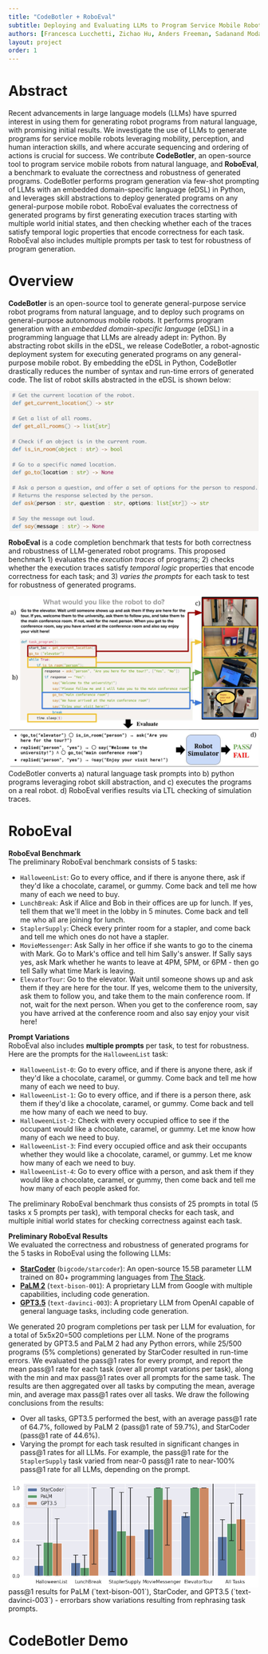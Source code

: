 ```yaml
---
title: "CodeBotler + RoboEval"
subtitle: Deploying and Evaluating LLMs to Program Service Mobile Robots
authors: [Francesca Lucchetti, Zichao Hu, Anders Freeman, Sadanand Modak, Yash Saxena, Luisa Mao, Claire Schlesinger, Arjun Guha, Joydeep Biswas]
layout: project
order: 1
---
```


# Abstract
Recent advancements in large language models (LLMs) have spurred interest in using them for generating robot programs from natural language, with promising initial results.  We investigate the use of LLMs to generate programs for service mobile robots leveraging mobility, perception, and human interaction skills, and where accurate sequencing and ordering of actions is crucial for success.  We contribute **CodeBotler**, an open-source tool to program service mobile robots from natural language, and **RoboEval**, a benchmark to evaluate the correctness and robustness of generated programs. CodeBotler performs program generation via few-shot prompting of LLMs with an embedded domain-specific language (eDSL) in Python, and leverages skill abstractions to deploy generated programs on any general-purpose mobile robot.  RoboEval evaluates the correctness of generated programs by first generating execution traces starting with multiple world initial states, and then checking whether each of the traces satisfy temporal logic properties that encode correctness for each task.  RoboEval also includes multiple prompts per task to test for robustness of program generation. 

# Overview

**CodeBotler** is an open-source tool to generate general-purpose service robot programs from natural language, and to deploy such programs on general-purpose autonomous mobile robots. It performs program generation with an _embedded domain-specific language_ (eDSL) in a programming
language that LLMs are already adept in: Python. By abstracting robot
skills in the eDSL, we release CodeBotler, a robot-agnostic deployment
system for executing generated programs on any general-purpose mobile robot. By
embedding the eDSL in Python, CodeBotler drastically reduces the number of
syntax and run-time errors of generated code. 
The list of robot skills abstracted in the eDSL is shown below:

<div style="justify-content: center; align-items: center; display: flex;">
<img src="assets/images/robot_skills.png" style="width:100%; max-width:500px; height:auto;"/>
</div>

**RoboEval** is a code completion benchmark that tests for both correctness and robustness of LLM-generated robot programs. This proposed benchmark 1) evaluates the *execution traces* of programs; 2) checks whether the execution traces satisfy *temporal logic* properties that encode correctness for each task; and 3) *varies the prompts* for each task to test for robustness of generated programs.

<div style="justify-content: center; align-items: center; display: flex;">
<img src="assets/images/RoboEvalFig1.jpg" style="width:100%; max-width:500px; height:auto;"/>
</div>

<div style="justify-content: center; align-items: center; display: flex;">
CodeBotler converts a) natural language task prompts into b) python programs leveraging robot skill abstraction, and c) executes the programs on a real robot. d) RoboEval verifies results via LTL checking of simulation traces.
</div>



# RoboEval
<div>

**RoboEval Benchmark**   
The preliminary RoboEval benchmark consists of 5 tasks:
- `HalloweenList`: Go to every office, and if there is anyone there, ask if they'd like a chocolate, caramel, or gummy. Come back and tell me how many of each we need to buy.
- `LunchBreak`: Ask if Alice and Bob in their offices are up for lunch. If yes, tell them that we'll meet in the lobby in 5 minutes. Come back and tell me who all are joining for lunch.
- `StaplerSupply`: Check every printer room for a stapler, and come back and tell me which ones do not have a stapler.
- `MovieMessenger`: Ask Sally in her office if she wants to go to the cinema with Mark. Go to Mark's office and tell him Sally's answer. If Sally says yes, ask Mark whether he wants to leave at 4PM, 5PM, or 6PM - then go tell Sally what time Mark is leaving.
- `ElevatorTour`: Go to the elevator. Wait until someone shows up and ask them if they are here for the tour. If yes, welcome them to the university, ask them to follow you, and take them to the main conference room. If not, wait for the next person. When you get to the conference room, say you have arrived at the conference room and also say enjoy your visit here!

**Prompt Variations**   
RoboEval also includes __multiple prompts__ per task, to test for robustness. Here are the prompts for the `HalloweenList` task:
- `HalloweenList-0`: Go to every office, and if there is anyone there, ask if they'd like a chocolate, caramel, or gummy. Come back and tell me how many of each we need to buy.
- `HalloweenList-1`: Go to every office, and if there is a person there, ask them if they'd like a chocolate, caramel, or gummy. Come back and tell me how many of each we need to buy.
- `HalloweenList-2`: Check with every occupied office to see if the occupant would like a chocolate, caramel, or gummy. Let me know how many of each we need to buy.
- `HalloweenList-3`: Find every occupied office and ask their occupants whether they would like a chocolate, caramel, or gummy. Let me know how many of each we need to buy.
- `HalloweenList-4`: Go to every office with a person, and ask them if they would like a chocolate, caramel, or gummy, then come back and tell me how many of each people asked for.

The preliminary RoboEval benchmark thus consists of 25 prompts in total (5 tasks
x 5 prompts per task), with temporal checks for each task, and multiple initial world
states for checking correctness against each task.

**Preliminary RoboEval Results**   
We evaluated the correctness and robustness of generated programs for the 5 tasks
in RoboEval using the following LLMs:
- **[StarCoder](https://huggingface.co/bigcode/starcoder)** (`bigcode/starcoder`):
  An open-source 15.5B parameter LLM trained on 80+ programming languages from [The Stack](https://huggingface.co/datasets/bigcode/the-stack).
- **[PaLM 2](https://developers.generativeai.google/models/language)** (`text-bison-001`): A proprietary LLM from Google with multiple capabilities, including code generation.
- **[GPT3.5](https://platform.openai.com/docs/models/gpt-3-5)** (`text-davinci-003`): A proprietary LLM from OpenAI capable of general language tasks, including code generation.

We generated 20 program completions per task per LLM for evaluation, for a total of 5x5x20=500 completions per LLM.
None of the programs generated by GPT3.5 and PaLM 2 had any Python errors, while 25/500 programs (5% completions) generated by StarCoder resulted in run-time errors.
We evaluated the pass@1 rates for every prompt, and report the mean pass@1 rate for each task (over all prompt varations per task), along with the min and max pass@1 rates over all prompts for the same task. The results are then aggregated over all tasks by computing the mean, average min, and average max pass@1 rates over all tasks.
We draw the following conclusions from the results:
- Over all tasks, GPT3.5 performed the best, with an average pass@1 rate of 64.7%, followed by PaLM 2 (pass@1 rate of 59.7%), and StarCoder (pass@1 rate of 44.6%).
- Varying the prompt for each task resulted in significant changes in pass@1 rates for all LLMs. For example, the pass@1 rate for the `StaplerSupply` task varied from near-0 pass@1 rate to near-100% pass@1 rate for all LLMs, depending on the prompt.

<div style="justify-content: center; align-items: center; display: flex;">
<img src="assets/images/results_v3.png" style="width:100%; max-width:500px; height:auto;"/>
</div>
<div style="justify-content: center; align-items: center; display: flex;">
pass@1 results for PaLM (`text-bison-001`), StarCoder, and GPT3.5 (`text-davinci-003`) - errorbars show variations resulting from rephrasing task prompts.
</div>

# CodeBotler Demo